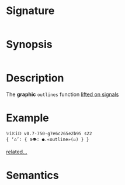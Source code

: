 # Signature
```vikid-signature
```

# Synopsis
```vikid-synopsis
```

# Description
The __graphic__ `outlines` function [lifted on signals](/refman/concepts/pure_functions)

# Example
```vikid-script
𝕍i𝕂i𝔻 v0.7-750-g7e6c265e2b95 s22
{ ‘⌂’: { a👁: ●.«outline»(☑) } }
```


[related...](enabled?)

# Semantics